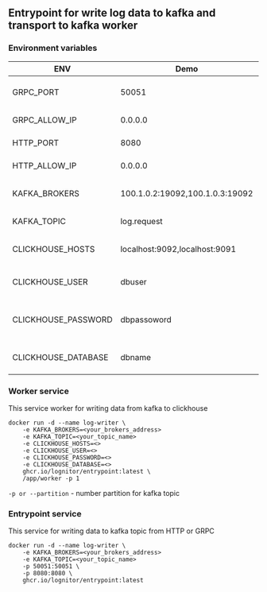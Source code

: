 ## Entrypoint for write log data to kafka and transport to kafka worker

### Environment variables

| ENV                     | Demo                            | Default | Description                      |
|-------------------------|---------------------------------|---------|----------------------------------|
| GRPC_PORT               | 50051                           | 50051   | Port for GRPC server             |
| GRPC_ALLOW_IP           | 0.0.0.0                         | 0.0.0.0 | Allow ip address                 |
| HTTP_PORT               | 8080                            | 8080    | Port for http server             |
| HTTP_ALLOW_IP           | 0.0.0.0                         | 0.0.0.0 | Allow ip address                 |
| KAFKA_BROKERS           | 100.1.0.2:19092,100.1.0.3:19092 | -       | Brokers address "," split        |
| KAFKA_TOPIC             | log.request                     | -       | Kafka topic for writting         |
| CLICKHOUSE_HOSTS        | localhost:9092,localhost:9091   | -       | Hosts list for clickhouse        |
| CLICKHOUSE_USER         | dbuser                          | -       | Username for clickhouse          |
| CLICKHOUSE_PASSWORD     | dbpassoword                     | -       | Database password for clickhouse |
| CLICKHOUSE_DATABASE     | dbname                          | -       | Database name for clickhouse     |

### Worker service

This service worker for writing data from kafka to clickhouse

```shell
docker run -d --name log-writer \
    -e KAFKA_BROKERS=<your_brokers_address>
    -e KAFKA_TOPIC=<your_topic_name>
    -e CLICKHOUSE_HOSTS=<>
    -e CLICKHOUSE_USER=<>
    -e CLICKHOUSE_PASSWORD=<>
    -e CLICKHOUSE_DATABASE=<>
    ghcr.io/lognitor/entrypoint:latest \
    /app/worker -p 1
```

`-p or --partition` - number partition for kafka topic

### Entrypoint service

This service for writing data to kafka topic from HTTP or GRPC

```shell
docker run -d --name log-writer \
    -e KAFKA_BROKERS=<your_brokers_address>
    -e KAFKA_TOPIC=<your_topic_name>
    -p 50051:50051 \
    -p 8080:8080 \
    ghcr.io/lognitor/entrypoint:latest
```

